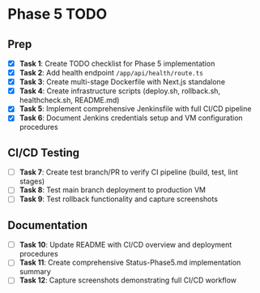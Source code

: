 # Phase 5 TODO

## Prep
- [x] **Task 1**: Create TODO checklist for Phase 5 implementation
- [x] **Task 2**: Add health endpoint `/app/api/health/route.ts`
- [x] **Task 3**: Create multi-stage Dockerfile with Next.js standalone
- [x] **Task 4**: Create infrastructure scripts (deploy.sh, rollback.sh, healthcheck.sh, README.md)
- [x] **Task 5**: Implement comprehensive Jenkinsfile with full CI/CD pipeline
- [x] **Task 6**: Document Jenkins credentials setup and VM configuration procedures

## CI/CD Testing
- [ ] **Task 7**: Create test branch/PR to verify CI pipeline (build, test, lint stages)
- [ ] **Task 8**: Test main branch deployment to production VM
- [ ] **Task 9**: Test rollback functionality and capture screenshots

## Documentation
- [ ] **Task 10**: Update README with CI/CD overview and deployment procedures
- [ ] **Task 11**: Create comprehensive Status-Phase5.md implementation summary
- [ ] **Task 12**: Capture screenshots demonstrating full CI/CD workflow
